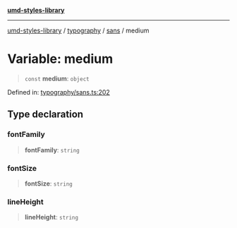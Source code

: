 [**umd-styles-library**](../../../../README.md)

***

[umd-styles-library](../../../../modules.md) / [typography](../../../README.md) / [sans](../README.md) / medium

# Variable: medium

> `const` **medium**: `object`

Defined in: [typography/sans.ts:202](https://github.com/UMD-Digital/design-system/blob/8c958a0419ab79ba8bcba0aabd12f79a69ac5834/packages/styles/source/typography/sans.ts#L202)

## Type declaration

### fontFamily

> **fontFamily**: `string`

### fontSize

> **fontSize**: `string`

### lineHeight

> **lineHeight**: `string`
